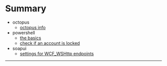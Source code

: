 # Summary

* octopus
    * [octopus info](/octopus/octopus-info.md)
* powershell
    * [the basics](/powershell/the_basics.md)
    * [check if an account is locked](/powershell/account-locked-status.md)
* soapui
    * [settings for WCF_WSHttp endpoints](/soapui/how-to-send-towcf-wshttp.md)


---

    
